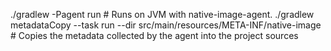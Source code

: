 ./gradlew -Pagent run # Runs on JVM with native-image-agent.
./gradlew metadataCopy --task run --dir src/main/resources/META-INF/native-image # Copies the metadata collected by the agent into the project sources